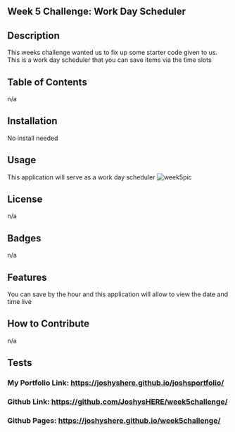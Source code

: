 ## Week 5 Challenge: Work Day Scheduler

## Description
This weeks challenge wanted us to fix up some starter code given to us. This is a work day scheduler that you can save items via the time slots

## Table of Contents
n/a

## Installation
No install needed

## Usage
This application will serve as a work day scheduler
![week5pic](https://github.com/JoshysHERE/week5challenge/assets/141682993/45952147-7026-40e1-b7b0-2ca07b7b6811)

## License
n/a

## Badges
n/a

## Features
You can save by the hour and this application will allow to view the date and time live

## How to Contribute
n/a

## Tests
### My Portfolio Link: https://joshyshere.github.io/joshsportfolio/

### Github Link: https://github.com/JoshysHERE/week5challenge/

### Github Pages: https://joshyshere.github.io/week5challenge/
